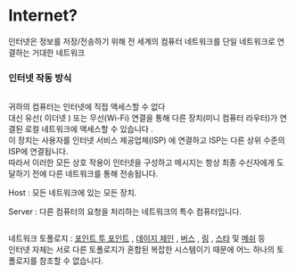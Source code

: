 # Internet?

인터넷은 정보를 저장/전송하기 위해 전 세계의 컴퓨터 네트워크를 단일 네트워크로 연결하는 거대한 네트워크

### 인터넷 작동 방식

<figure><img src="https://github.com/cheatsnake/backend-cheats/raw/master/files/network-internet/Internet.png" alt=""><figcaption></figcaption></figure>

귀하의 컴퓨터는 인터넷에 직접 액세스할 수 없다\
대신 유선( 이더넷 ) 또는 무선(Wi-Fi) 연결을 통해 다른 장치(미니 컴퓨터 라우터)가 연결된 로컬 네트워크에 액세스할 수 있습니다 . \
이 장치는 사용자를 인터넷 서비스 제공업체(ISP) 에 연결하고 ISP는 다른 상위 수준의 ISP에 연결됩니다. \
따라서 이러한 모든 상호 작용이 인터넷을 구성하고 메시지는 항상 최종 수신자에게 도달하기 전에 다른 네트워크를 통해 전송됩니다.

Host : 모든 네트워크에 있는 모든 장치.

Server : 다른 컴퓨터의 요청을 처리하는 네트워크의 특수 컴퓨터입니다.

<figure><img src="https://github.com/cheatsnake/backend-cheats/raw/master/files/network-internet/topologies.png" alt=""><figcaption></figcaption></figure>

네트워크 토폴로지 : [포인트 투 포인트](https://en.wikipedia.org/wiki/Point-to-point\_\(telecommunications\)) , [데이지 체인](https://en.wikipedia.org/wiki/Daisy\_chain\_\(electrical\_engineering\)) , [버스](https://en.wikipedia.org/wiki/Bus\_network) , [링](https://en.wikipedia.org/wiki/Ring\_network) , [스타](https://en.wikipedia.org/wiki/Star\_network) 및 [메쉬](https://github.com/cheatsnake/backend-cheats/blob/master)  등\
인터넷 자체는 서로 다른 토폴로지가 혼합된 복잡한 시스템이기 때문에 어느 하나의 토폴로지를 참조할 수 없습니다.
